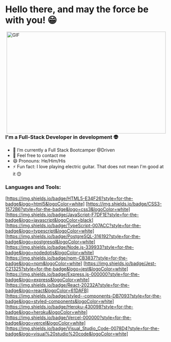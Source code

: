 # Hello there, and may the force be with you! 😁

 <img align="right" alt="GIF" src="https://c.tenor.com/izMON9ssKbAAAAAd/star-wars-obi-wan.gif" width="500" height="320" />


### I'm a Full-Stack Developer in development 👽
- 🌱 I’m currently a Full Stack Bootcamper @Driven
- 💬 Feel free to contact me
- 😄 Pronouns: He/Him/His
- ⚡ Fun fact: I love playing electric guitar. That does not mean I'm good at it 😊







### Languages and Tools:

[https://img.shields.io/badge/HTML5-E34F26?style=for-the-badge&logo=html5&logoColor=white]
[https://img.shields.io/badge/CSS3-1572B6?style=for-the-badge&logo=css3&logoColor=white]
[https://img.shields.io/badge/JavaScript-F7DF1E?style=for-the-badge&logo=javascript&logoColor=black]
[https://img.shields.io/badge/TypeScript-007ACC?style=for-the-badge&logo=typescript&logoColor=white]
[https://img.shields.io/badge/PostgreSQL-316192?style=for-the-badge&logo=postgresql&logoColor=white]
[https://img.shields.io/badge/Node.js-339933?style=for-the-badge&logo=nodedotjs&logoColor=white]
[https://img.shields.io/badge/npm-CB3837?style=for-the-badge&logo=npm&logoColor=white]
[https://img.shields.io/badge/Jest-C21325?style=for-the-badge&logo=jest&logoColor=white]
[https://img.shields.io/badge/Express.js-000000?style=for-the-badge&logo=express&logoColor=white]
[https://img.shields.io/badge/React-20232A?style=for-the-badge&logo=react&logoColor=61DAFB]
[https://img.shields.io/badge/styled--components-DB7093?style=for-the-badge&logo=styled-components&logoColor=white]
[https://img.shields.io/badge/Heroku-430098?style=for-the-badge&logo=heroku&logoColor=white]
[https://img.shields.io/badge/Vercel-000000?style=for-the-badge&logo=vercel&logoColor=white]
[https://img.shields.io/badge/Visual_Studio_Code-0078D4?style=for-the-badge&logo=visual%20studio%20code&logoColor=white]